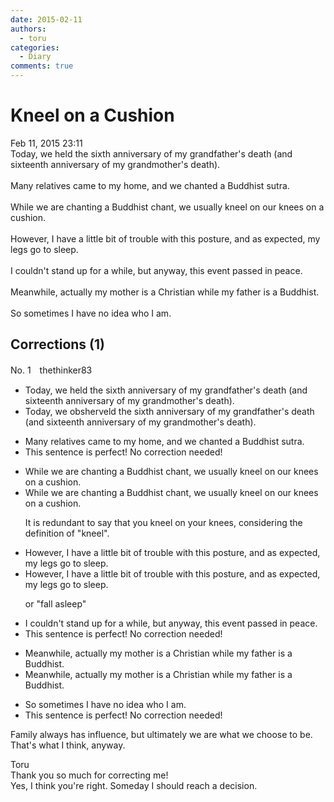 ```yaml
---
date: 2015-02-11
authors:
  - toru
categories:
  - Diary
comments: true
---
```


# Kneel on a Cushion
<div class="date">Feb 11, 2015 23:11</div>
<div id="post"><div id="body_show_ori">
Today, we held the sixth anniversary of my grandfather's death (and sixteenth anniversary of my grandmother's death).<br/><br/>Many relatives came to my home, and we chanted a Buddhist sutra.<br/><br/>While we are chanting a Buddhist chant, we usually kneel on our knees on a cushion.<br/><br/>However, I have a little bit of trouble with this posture, and as expected, my legs go to sleep.<br/><br/>I couldn't stand up for a while, but anyway, this event passed in peace.<br/><br/>Meanwhile, actually my mother is a Christian while my father is a Buddhist.<br/><br/>So sometimes I have no idea who I am. 
</div></div>

<!-- more -->


## Corrections (1)
<div id="block"><div class="first_name"> No. 1　<span class="just_name">thethinker83</span></div><div id="block2">
<ul class="correction_field">
<li class="incorrect">Today, we held the sixth anniversary of my grandfather's death (and sixteenth anniversary of my grandmother's death).</li>
<li class="corrected correct">
Today, we <span class="f_red">obs</span><span class="f_gray"><span class="sline">h</span></span>e<span class="f_red">rve</span><span class="f_gray"><span class="sline">l</span></span>d the sixth anniversary of my grandfather's death (and sixteenth anniversary of my grandmother's death).
</li>
</ul>
<ul class="correction_field">
<li class="incorrect">Many relatives came to my home, and we chanted a Buddhist sutra.</li>
<li class="corrected perfect">This sentence is perfect! No correction needed!</li>
</ul>
<ul class="correction_field">
<li class="incorrect">While we are chanting a Buddhist chant, we usually kneel on our knees on a cushion.</li>
<li class="corrected correct">
While we are chanting a Buddhist chant, we usually kneel on <span class="f_gray"><span class="sline">our knees on </span></span>a cushion.
<p class="correction_comment">It is redundant to say that you kneel on your knees, considering the definition of "kneel".</p>
</li>
</ul>
<ul class="correction_field">
<li class="incorrect">However, I have a little bit of trouble with this posture, and as expected, my legs go to sleep.</li>
<li class="corrected correct">
However, I have a little bit of trouble with this posture, and as expected, my legs go to sleep.
<p class="correction_comment">or "fall asleep"</p>
</li>
</ul>
<ul class="correction_field">
<li class="incorrect">I couldn't stand up for a while, but anyway, this event passed in peace.</li>
<li class="corrected perfect">This sentence is perfect! No correction needed!</li>
</ul>
<ul class="correction_field">
<li class="incorrect">Meanwhile, actually my mother is a Christian while my father is a Buddhist.</li>
<li class="corrected correct">
Meanwhile, actually my mother is a Christian while my father is a Buddhist.
</li>
</ul>
<ul class="correction_field">
<li class="incorrect">So sometimes I have no idea who I am.</li>
<li class="corrected perfect">This sentence is perfect! No correction needed!</li>
</ul>
<p class="comment_small">
 Family always has influence, but ultimately we are what we choose to be. That's what I think, anyway.
</p>

</div><div class="name"><span class="just_name">Toru</span><br>
Thank you so much for correcting me!<br/>Yes, I think you're right. Someday I should reach a decision.
</div>
</div>

